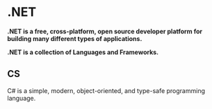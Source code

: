 # .NET
**.NET is a free, cross-platform, open source developer platform for building many different types of applications.**

**.NET is a collection of Languages and Frameworks.**


## CS
C# is a simple, modern, object-oriented, and type-safe programming language.
